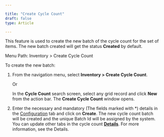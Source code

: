 ```yaml
---  

title: "Create Cycle Count"  
draft: false 
type: Article

---
```


This feature is used to create the new batch of the cycle count for the set of items. The new batch created will get the status **Created** by default.

Menu Path: Inventory \> Create Cycle Count

To create the new batch:

1.  From the navigation menu, select **Inventory \> Create Cycle Count**.

    Or

    In the **Cycle Count** search screen, select any grid record and click **New** from the action bar. The **Create Cycle Count** window opens.

2.  Enter the necessary and mandatory (The fields marked with \*) details in the [Configuration](Cycle-Count.md#configuration) tab and click on **Create**. The new cycle count batch will be created and the unique Batch Id will be assigned by the system. You can update other tabs in the cycle count **[Details](Cycle-Count.md#details)**. For more information, see the Details.
